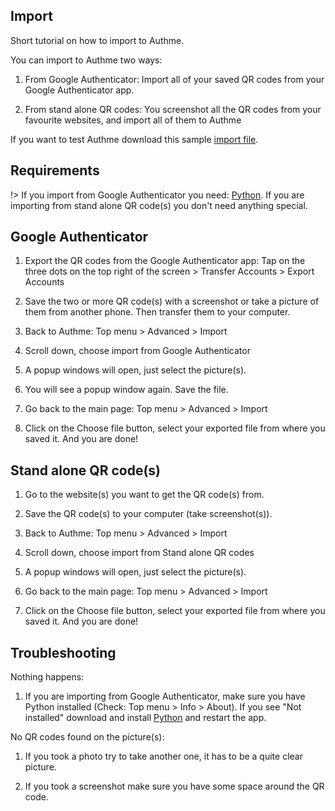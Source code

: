 ## Import

Short tutorial on how to import to Authme.

You can import to Authme two ways:

1. From Google Authenticator: Import all of your saved QR codes from your Google Authenticator app.

2. From stand alone QR codes: You screenshot all the QR codes from your favourite websites, and import all of them to Authme

If you want to test Authme download this sample [import file](https://github.com/Levminer/authme/blob/main/sample/authme_import_sample.zip?raw=true).

## Requirements

!> If you import from Google Authenticator you need: [Python](https://www.python.org/downloads/). If you are importing from stand alone QR code(s) you don't need anything special.

## Google Authenticator

1. Export the QR codes from the Google Authenticator app: Tap on the three dots on the top right of the screen > Transfer Accounts >
   Export Accounts

1. Save the two or more QR code(s) with a screenshot or take a picture of them from another phone. Then transfer them to your computer.

1. Back to Authme: Top menu > Advanced > Import

1. Scroll down, choose import from Google Authenticator

1. A popup windows will open, just select the picture(s).

1. You will see a popup window again. Save the file.

1. Go back to the main page: Top menu > Advanced > Import

1. Click on the Choose file button, select your exported file from where you saved it. And you are done!

## Stand alone QR code(s)

1. Go to the website(s) you want to get the QR code(s) from.

1. Save the QR code(s) to your computer (take screenshot(s)).

1. Back to Authme: Top menu > Advanced > Import

1. Scroll down, choose import from Stand alone QR codes

1. A popup windows will open, just select the picture(s).

1. Go back to the main page: Top menu > Advanced > Import

1. Click on the Choose file button, select your exported file from where you saved it. And you are done!

## Troubleshooting

Nothing happens:

1. If you are importing from Google Authenticator, make sure you have Python installed (Check: Top menu > Info > About). If you see "Not installed" download and install [Python](https://www.python.org/downloads/) and restart the app.

No QR codes found on the picture(s):

1. If you took a photo try to take another one, it has to be a quite clear picture.

1. If you took a screenshot make sure you have some space around the QR code.
